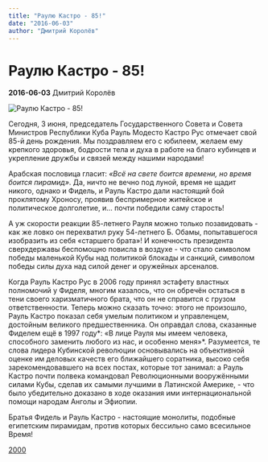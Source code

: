 ```yaml
---
title: "Раулю Кастро - 85!"
date: "2016-06-03"
author: "Дмитрий Королёв"
---
```


# Раулю Кастро - 85!

**2016-06-03** Дмитрий Королёв

![Раулю Кастро - 85!](http://www.2000.ua/modules/pages/pictures/1000x1000/573_94bfcb846b21e86f7c21ffd7f19413c1_1959.jpg)

Сегодня, 3 июня, председатель Государственного Совета и Совета Министров Республики Куба Рауль Модесто Кастро Рус отмечает свой 85-й день рождения. Мы поздравляем его с юбилеем, желаем ему крепкого здоровья, бодрости тела и духа в работе на благо кубинцев и укрепление дружбы и связей между нашими народами!

Арабская пословица гласит: *«Всё на свете боится времени, но время боится пирамид»*. Да, ничто не вечно под луной, время не щадит никого, однако и Фидель, и Рауль Кастро дали настоящий бой проклятому Хроносу, проявив беспримерное житейское и политическое долголетие, и... почти победили саму старость!

А уж скорости реакции 85-летнего Рауля можно только позавидовать - как же ловко он перехватил руку 54-летнего Б. Обамы, попытавшегося изобразить из себя «старшего брата»! И конечность президента сверхдержавы беспомощно повисла в воздухе - что стало символом победы маленькой Кубы над политикой блокады и санкций, символом победы силы духа над силой денег и оружейных арсеналов.

Когда Рауль Кастро Рус в 2006 году принял эстафету властных полномочий у Фиделя, многим казалось, что он обречён остаться в тени своего харизматичного брата, что он не справится с грузом ответственности. Теперь можно сказать точно: этого не произошло, Рауль Кастро показал себя умелым политиком и управленцем, достойным великого предшественника. Он оправдал слова, сказанные Фиделем ещё в 1997 году*: «В лице Рауля мы имеем человека, способного заменить любого из нас, и особенно меня»*. Разумеется, те слова лидера Кубинской революции основывались на объективной оценке им деловых качеств его ближайшего соратника, высоко себя зарекомендовавшего на всех постах, которые тот занимал: а Рауль Кастро почти полвека командовал Революционными вооружёнными силами Кубы, сделав их самыми лучшими в Латинской Америке, - что было убедительно доказано в ходе оказания ими интернациональной помощи народам Анголы и Эфиопии.

Братья Фидель и Рауль Кастро - настоящие монолиты, подобные египетским пирамидам, против которых бессильно само всесильное Время!

[2000](http://www.2000.ua/modules/pages/pictures/1000x1000/573_94bfcb846b21e86f7c21ffd7f19413c1_1959.jpg)